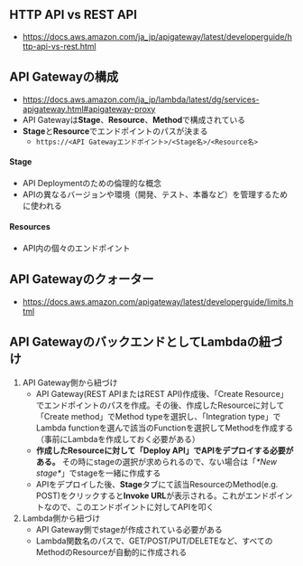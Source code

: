 ## HTTP API vs REST API
- https://docs.aws.amazon.com/ja_jp/apigateway/latest/developerguide/http-api-vs-rest.html

## API Gatewayの構成
- https://docs.aws.amazon.com/ja_jp/lambda/latest/dg/services-apigateway.html#apigateway-proxy
- API Gatewayは**Stage**、**Resource**、**Method**で構成されている
- **Stage**と**Resource**でエンドポイントのパスが決まる
  - `https://<API Gatewayエンドポイント>/<Stage名>/<Resource名>`
#### Stage
- API Deploymentのための倫理的な概念
- APIの異なるバージョンや環境（開発、テスト、本番など）を管理するために使われる

#### Resources
- API内の個々のエンドポイント

## API Gatewayのクォーター
- https://docs.aws.amazon.com/apigateway/latest/developerguide/limits.html

## API GatewayのバックエンドとしてLambdaの紐づけ
1. API Gateway側から紐づけ
   - API Gateway(REST APIまたはREST API)作成後、「Create Resource」でエンドポイントのパスを作成。その後、作成したResourceに対して「Create method」でMethod typeを選択し、「Integration type」でLambda functionを選んで該当のFunctionを選択してMethodを作成する（事前にLambdaを作成しておく必要がある）
   - **作成したResourceに対して「Deploy API」でAPIをデプロイする必要がある。** その時にstageの選択が求められるので、ない場合は「_\*New stage\*_」でstageを一緒に作成する
   - APIをデプロイした後、**Stage**タブにて該当ResourceのMethod(e.g. POST)をクリックすると**Invoke URL**が表示される。これがエンドポイントなので、このエンドポイントに対してAPIを叩く
2. Lambda側から紐づけ
   - API Gateway側でstageが作成されている必要がある
   - Lambda関数名のパスで、GET/POST/PUT/DELETEなど、すべてのMethodのResourceが自動的に作成される